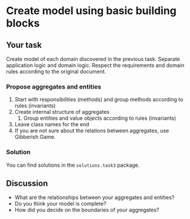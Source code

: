 # Create model using basic building blocks

## Your task
Create model of each domain discovered in the previous task. Separate application logic and domain logic. Respect the requirements and domain rules according to the original document.

### Propose aggregates and entities
1. Start with responsibilities (methods) and group methods according to rules (invariants)
2. Create internal structure of aggregates
   1. Group entities and value objects according to rules (invariants)
3. Leave class names for the end
4. If you are not sure about the relations between aggregates, use Gibberish Game.

### Solution
You can find solutions in the `solutions.task3` package.

## Discussion
- What are the relationships between your aggregates and entities?
- Do you think your model is complete?
- How did you decide on the boundaries of your aggregates?